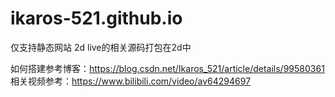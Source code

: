 # ikaros-521.github.io
仅支持静态网站
2d live的相关源码打包在2d中

如何搭建参考博客：https://blog.csdn.net/Ikaros_521/article/details/99580361
相关视频参考：https://www.bilibili.com/video/av64294697
